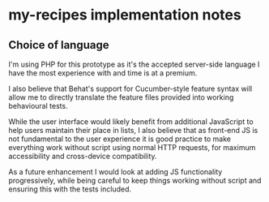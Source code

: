 # my-recipes implementation notes

## Choice of language
I'm using PHP for this prototype as it's the accepted server-side language I have the most experience with and time is at a premium.

I also believe that Behat's support for Cucumber-style feature syntax will allow me to directly translate the feature files provided into working behavioural tests.

While the user interface would likely benefit from additional JavaScript to help users maintain their place in lists, I also believe that as front-end JS is not fundamental to the user experience it is good practice to make everything work without script using normal HTTP requests, for maximum accessibility and cross-device compatibility.

As a future enhancement I would look at adding JS functionality progressively, while being careful to keep things working without script and ensuring this with the tests included.
